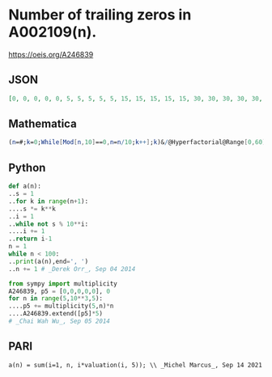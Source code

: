 # Number of trailing zeros in A002109\(n\)\.
https://oeis.org/A246839
## JSON
```JSON
[0, 0, 0, 0, 0, 5, 5, 5, 5, 5, 15, 15, 15, 15, 15, 30, 30, 30, 30, 30, 50, 50, 50, 50, 50, 100, 100, 100, 100, 100, 130, 130, 130, 130, 130, 165, 165, 165, 165, 165, 205, 205, 205, 205, 205, 250, 250, 250, 250, 250, 350, 350, 350, 350, 350, 405, 405, 405, 405]
```
## Mathematica
```Mathematica
(n=#;k=0;While[Mod[n,10]==0,n=n/10;k++];k)&/@Hyperfactorial@Range[0,60] (* _Giorgos Kalogeropoulos_, Sep 14 2021 *)
```
## Python
```Python
def a(n):
..s = 1
..for k in range(n+1):
....s *= k**k
..i = 1
..while not s % 10**i:
....i += 1
..return i-1
n = 1
while n < 100:
..print(a(n),end=', ')
..n += 1 # _Derek Orr_, Sep 04 2014
```
```Python
from sympy import multiplicity
A246839, p5 = [0,0,0,0,0], 0
for n in range(5,10**3,5):
....p5 += multiplicity(5,n)*n
....A246839.extend([p5]*5)
# _Chai Wah Wu_, Sep 05 2014
```
## PARI
```PARI
a(n) = sum(i=1, n, i*valuation(i, 5)); \\ _Michel Marcus_, Sep 14 2021
```
